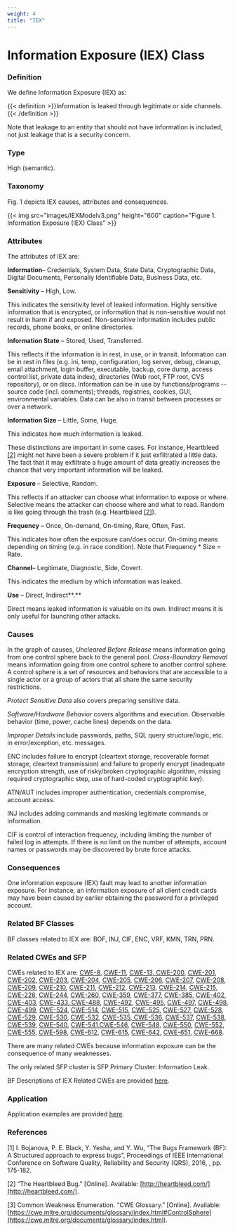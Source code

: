 ```yaml
---
weight: 4
title: "IEX"
---
```

# Information Exposure (IEX) Class

### Definition

We define Information Exposure (IEX) as:

{{< definition >}}Information is leaked through legitimate or side channels.{{< /definition >}}

Note that leakage to an entity that should not have information is included, not just leakage that is a security concern.

### Type

High (semantic).

### Taxonomy

Fig. 1 depicts IEX causes, attributes and consequences.

{{< img src="images/IEXModelv3.png" height="600" caption="Figure 1. Information Exposure (IEX) Class" >}}

### Attributes

The attributes of IEX are:

**Information**– Credentials, System Data, State Data, Cryptographic Data, Digital Documents, Personally Identifiable Data, Business Data, etc.

**Sensitivity** – High, Low.

This indicates the sensitivity level of leaked information. Highly sensitive information that is encrypted, or information that is non-sensitive would not result in harm if and exposed. Non-sensitive information includes public records, phone books, or online directories.

**Information State** – Stored, Used, Transferred.

This reflects if the information is in rest, in use, or in transit. Information can be in rest in files (e.g. ini, temp, configuration, log server, debug, cleanup, email attachment, login buffer, executable, backup, core dump, access control list, private data index), directories (Web root, FTP root, CVS repository), or on discs. Information can be in use by functions/programs -- source code (incl. comments); threads, registries, cookies, GUI, environmental variables. Data can be also in transit between processes or over a network.

**Information Size** – Little, Some, Huge.

This indicates how much information is leaked.

These distinctions are important in some cases. For instance, Heartbleed [\[2\]](#2) might not have been a severe problem if it just exfiltrated a little data. The fact that it may exfiltrate a huge amount of data greatly increases the chance that very important information will be leaked.

**Exposure** – Selective, Random.

This reflects if an attacker can choose what information to expose or where. Selective means the attacker can choose where and what to read. Random is like going through the trash (e.g. Heartbleed [\[2\]](#2)).

**Frequency** – Once, On-demand, On-timing, Rare, Often, Fast.

This indicates how often the exposure can/does occur. On-timing means depending on timing (e.g. in race condition). Note that Frequency * Size = Rate.

**Channel**– Legitimate, Diagnostic, Side, Covert.

This indicates the medium by which information was leaked.

**Use** – Direct, Indirect**.**

Direct means leaked information is valuable on its own. Indirect means it is only useful for launching other attacks.

### Causes

In the graph of causes, _Uncleared Before Release_ means information going from one control sphere back to the general pool. _Cross-Boundary Removal_ means information going from one control sphere to another control sphere. A control sphere is a set of resources and behaviors that are accessible to a single actor or a group of actors that all share the same security restrictions.

_Protect Sensitive Data_ also covers preparing sensitive data.

_Software/Hardware Behavior_ covers algorithms and execution. Observable behavior (time, power, cache lines) depends on the data.

_Improper Details_ include passwords, paths, SQL query structure/logic, etc. in error/exception, etc. messages.

ENC includes failure to encrypt (cleartext storage, recoverable format storage, cleartext transmission) and failure to properly encrypt (inadequate encryption strength, use of risky/broken cryptographic algorithm, missing required cryptographic step, use of hard-coded cryptographic key).

ATN/AUT includes improper authentication, credentials compromise, account access.

INJ includes adding commands and masking legitimate commands or information.

CIF is control of interaction frequency, including limiting the number of failed log in attempts. If there is no limit on the number of attempts, account names or passwords may be discovered by brute force attacks.

### Consequences

One information exposure (IEX) fault may lead to another information exposure. For instance, an information exposure of all client credit cards may have been caused by earlier obtaining the password for a privileged account.

### Related BF Classes

BF classes related to IEX are: BOF, INJ, CIF, ENC, VRF, KMN, TRN, PRN.

### Related CWEs and SFP

CWEs related to IEX are: [CWE-8](https://cwe.mitre.org/data/definitions/8.html), [CWE-11](https://cwe.mitre.org/data/definitions/11.html), [CWE-13](https://cwe.mitre.org/data/definitions/13.html)[, CWE-200](https://cwe.mitre.org/data/definitions/200.html), [CWE-201](https://cwe.mitre.org/data/definitions/201.html), [CWE-202](https://cwe.mitre.org/data/definitions/202.html), [CWE-203](https://cwe.mitre.org/data/definitions/203.html), [CWE-204](https://cwe.mitre.org/data/definitions/204.html), [CWE-205](https://cwe.mitre.org/data/definitions/205.html), [CWE-206](https://cwe.mitre.org/data/definitions/206.html), [CWE-207](https://cwe.mitre.org/data/definitions/207.html), [CWE-208](https://cwe.mitre.org/data/definitions/208.html)[, CWE-209](https://cwe.mitre.org/data/definitions/209.html), [CWE-210](https://cwe.mitre.org/data/definitions/210.html), [CWE-211](https://cwe.mitre.org/data/definitions/211.html), [CWE-212](https://cwe.mitre.org/data/definitions/212.html), [CWE-213](https://cwe.mitre.org/data/definitions/213.html), [CWE-214](https://cwe.mitre.org/data/definitions/214.html), [CWE-215](https://cwe.mitre.org/data/definitions/215.html), [CWE-226](https://cwe.mitre.org/data/definitions/226.html), [CWE-244](https://cwe.mitre.org/data/definitions/244.html), [CWE-260](https://cwe.mitre.org/data/definitions/260.html), [CWE-359](https://cwe.mitre.org/data/definitions/359.html), [CWE-377](https://cwe.mitre.org/data/definitions/377.html), [CWE-385](https://cwe.mitre.org/data/definitions/385.html), [CWE-402](https://cwe.mitre.org/data/definitions/402.html), [CWE-403](https://cwe.mitre.org/data/definitions/403.html), [CWE-433](https://cwe.mitre.org/data/definitions/433.html)[, CWE-488](https://cwe.mitre.org/data/definitions/488.html), [CWE-492](https://cwe.mitre.org/data/definitions/492.html), [CWE-495](https://cwe.mitre.org/data/definitions/495.html), [CWE-497](https://cwe.mitre.org/data/definitions/497.html), [CWE-498](https://cwe.mitre.org/data/definitions/498.html), [CWE-499](https://cwe.mitre.org/data/definitions/499.html), [CWE-524](https://cwe.mitre.org/data/definitions/524.html), [CWE-514](https://cwe.mitre.org/data/definitions/514.html), [CWE-515](https://cwe.mitre.org/data/definitions/515.html), [CWE-525](https://cwe.mitre.org/data/definitions/525.html), [CWE-527](https://cwe.mitre.org/data/definitions/527.html), [CWE-528](https://cwe.mitre.org/data/definitions/528.html), [CWE-529](https://cwe.mitre.org/data/definitions/529.html), [CWE-530](https://cwe.mitre.org/data/definitions/530.html), [CWE-532](https://cwe.mitre.org/data/definitions/532.html), [CWE-535](https://cwe.mitre.org/data/definitions/535.html)[, CWE-536](https://cwe.mitre.org/data/definitions/536.html), [CWE-537](https://cwe.mitre.org/data/definitions/537.html), [CWE-538](https://cwe.mitre.org/data/definitions/538.html), [CWE-539](https://cwe.mitre.org/data/definitions/539.html), [CWE-540](https://cwe.mitre.org/data/definitions/540.html), [CWE-541](https://cwe.mitre.org/data/definitions/541.html),[CWE-546](https://cwe.mitre.org/data/definitions/546.html), [CWE-548](https://cwe.mitre.org/data/definitions/548.html), [CWE-550](https://cwe.mitre.org/data/definitions/550.html), [CWE-552](https://cwe.mitre.org/data/definitions/552.html), [CWE-555](https://cwe.mitre.org/data/definitions/555.html), [CWE-598](https://cwe.mitre.org/data/definitions/598.html), [CWE-612](https://cwe.mitre.org/data/definitions/612.html), [CWE-615](https://cwe.mitre.org/data/definitions/615.html), [CWE-642](https://cwe.mitre.org/data/definitions/642.html), [CWE-651](https://cwe.mitre.org/data/definitions/651.html), [CWE-668](https://cwe.mitre.org/data/definitions/668.html).

There are many related CWEs because information exposure can be the consequence of many weaknesses.

The only related SFP cluster is SFP Primary Cluster: Information Leak.

BF Descriptions of IEX Related CWEs are provided [here](https://docs.google.com/document/d/1OEVDu_4NhQzTkUrZA9UoCfpVf2x8SlOnOq6_YA4N2Do/edit).

### Application

Application examples are provided [here](/Info/Old/Examples/IEX.md).

### References

\[1\] I. Bojanova, P. E. Black, Y. Yesha, and Y. Wu, “The Bugs Framework (BF): A Structured approach to express bugs”, Proceedings of IEEE International Conference on Software Quality, Reliability and Security (QRS), 2016, , pp. 175-182.

\[2\] “The Heartbleed Bug.” \[Online\]. Available: [http://heartbleed.com/](http://heartbleed.com/).

\[3\] Common Weakness Enumeration. “CWE Glossary.” \[Online\]. Available: [https://cwe.mitre.org/documents/glossary/index.html#ControlSphere](https://cwe.mitre.org/documents/glossary/index.html).